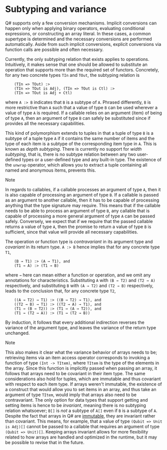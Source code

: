 # Subtyping and variance

Q# supports only a few conversion mechanisms. Implicit conversions can happen only when applying binary operators, evaluating conditional expressions, or constructing an array literal. In these cases, a common supertype is determined and the necessary conversions are performed automatically. Aside from such implicit conversions, explicit conversions via function calls are possible and often necessary. 

Currently, the only subtyping relation that exists applies to operations. Intuitively, it makes sense that one should be allowed to substitute an operation that supports more than the required set of functors. Concretely, for any two concrete types `TIn` and `TOut`, the subtyping relation is 

```
    (TIn => TOut) :>
    (TIn => TOut is Adj), (TIn => TOut is Ctl) :>
    (TIn => TOut is Adj + Ctl)
```

where `A :> B` indicates that `B` is a subtype of `A`. Phrased differently, `B` is more restrictive than `A` such that a value of type `B` can be used wherever a value of type `A` is required. If a callable relies on an argument (item) of being of type `A`, then an argument of type `B` can safely be substituted since if provides all the necessary capabilities. 

This kind of polymorphism extends to tuples in that a tuple of type `B` is a subtype of a tuple type `A` if it contains the same number of items and the type of each item is a subtype of the corresponding item type in `A`. This is known as *depth subtyping*. There is currently no support for *width subtyping*, that is, there is no subtype relation between any two user-defined types or a user-defined type and any built-in type. The existence of the `unwrap` operator, which allows you to extract a tuple containing all named and anonymous items, prevents this.  

>[!NOTE]
>In regards to callables, if a callable processes an argument of type `A`, then it is also capable of processing an argument of type `B`. If a callable is passed as an argument to another callable, then it has to be capable of processing anything that the type signature may require. This means that if the callable needs to be able to process an argument of type `B`, any callable that is capable of processing a more general argument of type `A` can be passed safely. Conversely, we expect that if we require that the passed callable returns a value of type `A`, then the promise to return a value of type `B` is sufficient, since that value will provide all necessary capabilities.

The operation or function type is *contravariant* in its argument type and *covariant* in its return type. `A :> B` hence implies that for any concrete type `T1`,

```
    (B → T1) :> (A → T1), and
    (T1 → A) :> (T1 → B) 
```

where `→` here can mean either a function or operation, and we omit any annotations for characteristics.
Substituting `A` with `(B → T2)` and `(T2 → A)` respectively, 
and substituting `B` with `(A → T2)` and `(T2 → B)` respectively, leads to the conclusion that, for any concrete type `T2`,

```
    ((A → T2) → T1) :> ((B → T2) → T1), and
    ((T2 → B) → T1) :> ((T2 → A) → T1), and
    (T1 → (B → T2)) :> (T1 → (A → T2)), and
    (T1 → (T2 → A)) :> (T1 → (T2 → B)) 
```

By induction, it follows that every additional indirection reverses the variance of the argument type, and leaves the variance of the return type unchanged. 

>[!NOTE]
>This also makes it clear what the variance behavior of arrays needs to be; retrieving items via an item access operator corresponds to invoking a function of type `(Int -> TItem)`, where `TItem` is the type of the elements in the array. Since this function is implicitly passed when passing an array, it follows that arrays need to be covariant in their item type. The same considerations also hold for tuples, which are immutable and thus covariant with respect to each item type.
>If arrays weren't immutable, the existence of a construct that would allow you to set items in an array, and thus take an argument of type `TItem`, would imply that arrays also need to be contravariant. The only option for data types that support getting and setting items is hence to be *invariant*, meaning there is no subtyping relation whatsoever; `B[]` is *not* a subtype of `A[]` even if `B` is a subtype of `A`. Despite the fact that arrays in Q# are [immutable](xref:microsoft.quantum.qsharp.immutability#immutability), they are invariant rather than covariant. This means, for example, that a value of type `(Qubit => Unit is Adj)[]` cannot be passed to a callable that requires an argument of type `(Qubit => Unit)[]`.
Keeping arrays invariant allows for more flexibility related to how arrays are handled and optimized in the runtime, but it may be possible to revise that in the future. 


